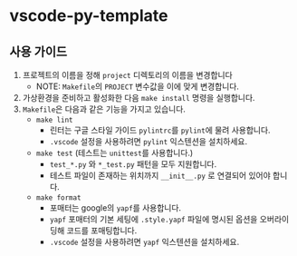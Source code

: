 # vscode-py-template

## 사용 가이드

1. 프로젝트의 이름을 정해 `project` 디렉토리의 이름을 변경합니다
    - NOTE: `Makefile`의 `PROJECT` 변수값을 이에 맞게 변경합니다.
2. 가상환경을 준비하고 활성화한 다음 `make install` 명령을 실행합니다.
3. `Makefile`은 다음과 같은 기능을 가지고 있습니다.
    - `make lint`
        - 린터는 구글 스타일 가이드 `pylintrc`를 `pylint`에 물려 사용합니다.
        - `.vscode` 설정을 사용하려면 `pylint` 익스텐션을 설치하세요.
    - `make test` (테스트는 `unittest`를 사용합니다.)
        - `test_*.py` 와 `*_test.py` 패턴을 모두 지원합니다.
        - 테스트 파일이 존재하는 위치까지 `__init__.py` 로 연결되어 있어야 합니다.
    - `make format`
        - 포매터는 google의 `yapf`를 사용합니다.
        - `yapf` 포매터의 기본 세팅에 `.style.yapf` 파일에 명시된 옵션을 오버라이딩해 코드를 포매팅합니다.
        - `.vscode` 설정을 사용하려면 `yapf` 익스텐션을 설치하세요.
